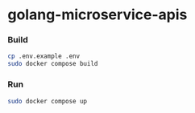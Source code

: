 # golang-microservice-apis

### Build
```bash
cp .env.example .env
sudo docker compose build
```

### Run
```bash
sudo docker compose up
```
